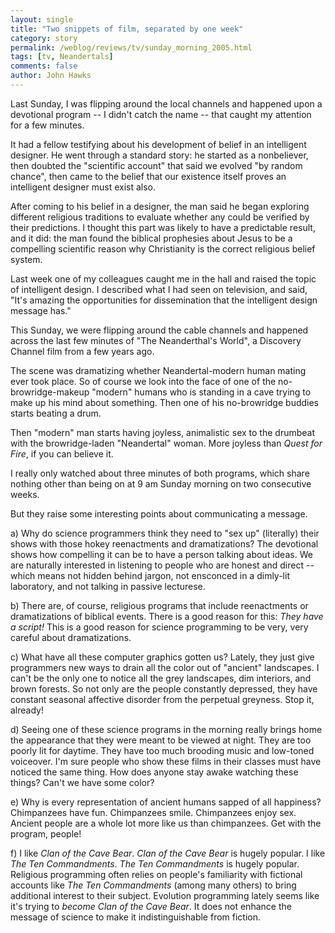 ```yaml
---
layout: single 
title: "Two snippets of film, separated by one week" 
category: story
permalink: /weblog/reviews/tv/sunday_morning_2005.html
tags: [tv, Neandertals] 
comments: false 
author: John Hawks 
---
```



<p>
Last Sunday, I was flipping around the local channels and happened upon a devotional program -- I didn't catch the name -- that caught my attention for a few minutes. 
</p>

<p>
It had a fellow testifying about his development of belief in an intelligent designer. He went through a standard story: he started as a nonbeliever, then doubted the "scientific account" that said we evolved "by random chance", then came to the belief that our existence itself proves an intelligent designer must exist also. 
</p>

<p>
After coming to his belief in a designer, the man said he began exploring different religious traditions to evaluate whether any could be verified by their predictions. I thought this part was likely to have a predictable result, and it did: the man found the biblical prophesies about Jesus to be a compelling scientific reason why Christianity is the correct religious belief system. 
</p>

<p>
Last week one of my colleagues caught me in the hall and raised the topic of intelligent design. I described what I had seen on television, and said, "It's amazing the opportunities for dissemination that the intelligent design message has."
</p>

<p>
This Sunday, we were flipping around the cable channels and happened across the last few minutes of "The Neanderthal's World", a Discovery Channel film from a few years ago. 
</p>

<p>
The scene was dramatizing whether Neandertal-modern human mating ever took place. So of course we look into the face of one of the no-browridge-makeup "modern" humans who is standing in a cave trying to make up his mind about something. Then one of his no-browridge buddies starts beating a drum. 
</p>

<p>
Then "modern" man starts having joyless, animalistic sex to the drumbeat with the browridge-laden "Neandertal" woman. More joyless than <i>Quest for Fire</i>, if you can believe it. 
</p>

<p>
I really only watched about three minutes of both programs, which share nothing other than being on at 9 am Sunday morning on two consecutive weeks. 
</p>

<p>
But they raise some interesting points about communicating a message. 
</p>

<p>
a) Why do science programmers think they need to "sex up" (literally) their shows with those hokey reenactments and dramatizations? The devotional shows how compelling it can be to have a person talking about ideas. We are naturally interested in listening to people who are honest and direct -- which means not hidden behind jargon, not ensconced in a dimly-lit laboratory, and not talking in passive lecturese. 
</p>

<p>
b) There are, of course, religious programs that include reenactments or dramatizations of biblical events. There is a good reason for this: <i>They have a script!</i> This is a good reason for science programming to be very, very careful about dramatizations. 
</p>

<p>
c) What have all these computer graphics gotten us? Lately, they just give programmers new ways to drain all the color out of "ancient" landscapes. I can't be the only one to notice all the grey landscapes, dim interiors, and brown forests. So not only are the people constantly depressed, they have constant seasonal affective disorder from the perpetual greyness. Stop it, already! 
</p>

<p>
d) Seeing one of these science programs in the morning really brings home the appearance that they were meant to be viewed at night. They are too poorly lit for daytime. They have too much brooding music and low-toned voiceover. I'm sure people who show these films in their classes must have noticed the same thing. How does anyone stay awake watching these things? Can't we have some color?
</p>

<p>
e) Why is every representation of ancient humans sapped of all happiness? Chimpanzees have fun. Chimpanzees smile. Chimpanzees enjoy sex. Ancient people are a whole lot more like us than chimpanzees. Get with the program, people!
</p>

<p>
f) I like <i>Clan of the Cave Bear</i>. <i>Clan of the Cave Bear</i> is hugely popular. I like <i>The Ten Commandments</i>. <i>The Ten Commandments</i> is hugely popular. Religious programming often relies on people's familiarity with fictional accounts like <i>The Ten Commandments</i> (among many others) to bring additional interest to their subject. Evolution programming lately seems like it's trying to <i>become</i> <i>Clan of the Cave Bear</i>. It does not enhance the message of science to make it indistinguishable from fiction. 
</p>


